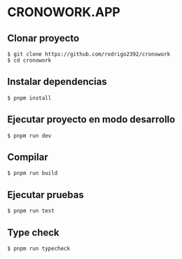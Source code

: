 # CRONOWORK.APP

## Clonar proyecto

```
$ git clone https://github.com/rodrigo2392/cronowork
$ cd cronowork
```

## Instalar dependencias

```
$ pnpm install
```

## Ejecutar proyecto en modo desarrollo

```
$ pnpm run dev
```

## Compilar

```
$ pnpm run build
```

## Ejecutar pruebas

```
$ pnpm run test
```


## Type check

```
$ pnpm run typecheck
```
